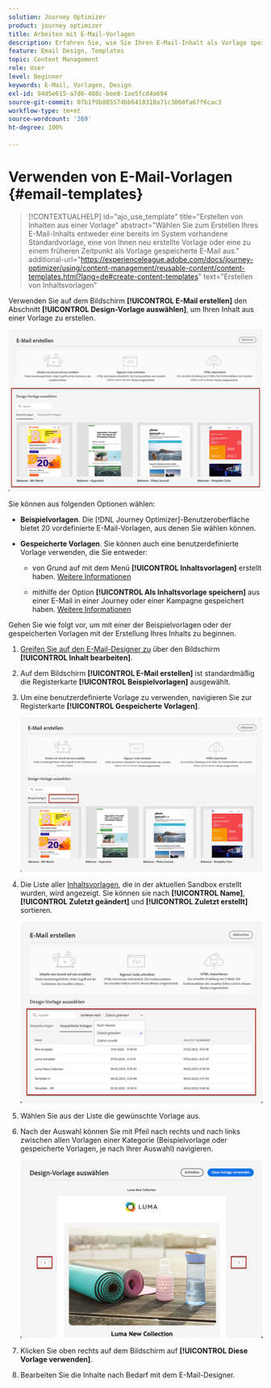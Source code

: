 ```yaml
---
solution: Journey Optimizer
product: journey optimizer
title: Arbeiten mit E-Mail-Vorlagen
description: Erfahren Sie, wie Sie Ihren E-Mail-Inhalt als Vorlage speichern und ihn in Journey Optimizer wiederverwenden.
feature: Email Design, Templates
topic: Content Management
role: User
level: Beginner
keywords: E-Mail, Vorlagen, Design
exl-id: 94d5e615-a7d6-468c-bee8-1ae5fcd4a694
source-git-commit: 07b1f9b885574bb6418310a71c3060fa67f6cac3
workflow-type: tm+mt
source-wordcount: '269'
ht-degree: 100%

---
```


# Verwenden von E-Mail-Vorlagen {#email-templates}

>[!CONTEXTUALHELP]
>id="ajo_use_template"
>title="Erstellen von Inhalten aus einer Vorlage"
>abstract="Wählen Sie zum Erstellen Ihres E-Mail-Inhalts entweder eine bereits im System vorhandene Standardvorlage, eine von Ihnen neu erstellte Vorlage oder eine zu einem früheren Zeitpunkt als Vorlage gespeicherte E-Mail aus."
>additional-url="https://experienceleague.adobe.com/docs/journey-optimizer/using/content-management/reusable-content/content-templates.html?lang=de#create-content-templates" text="Erstellen von Inhaltsvorlagen"

Verwenden Sie auf dem Bildschirm **[!UICONTROL E-Mail erstellen]** den Abschnitt **[!UICONTROL Design-Vorlage auswählen]**, um Ihren Inhalt aus einer Vorlage zu erstellen.

![](assets/email_designer-templates.png)

Sie können aus folgenden Optionen wählen:

* **Beispielvorlagen**. Die [!DNL Journey Optimizer]-Benutzeroberfläche bietet 20 vordefinierte E-Mail-Vorlagen, aus denen Sie wählen können.

* **Gespeicherte Vorlagen**. Sie können auch eine benutzerdefinierte Vorlage verwenden, die Sie entweder:

   * von Grund auf mit dem Menü **[!UICONTROL Inhaltsvorlagen]** erstellt haben. [Weitere Informationen](../content-management/content-templates.md#create-template-from-scratch)

   * mithilfe der Option **[!UICONTROL Als Inhaltsvorlage speichern]** aus einer E-Mail in einer Journey oder einer Kampagne gespeichert haben. [Weitere Informationen](../content-management/content-templates.md#save-as-template)

Gehen Sie wie folgt vor, um mit einer der Beispielvorlagen oder der gespeicherten Vorlagen mit der Erstellung Ihres Inhalts zu beginnen.

1. [Greifen Sie auf den E-Mail-Designer zu](get-started-email-design.md) über den Bildschirm **[!UICONTROL Inhalt bearbeiten]**.

1. Auf dem Bildschirm **[!UICONTROL E-Mail erstellen]** ist standardmäßig die Registerkarte **[!UICONTROL Beispielvorlagen]** ausgewählt.

1. Um eine benutzerdefinierte Vorlage zu verwenden, navigieren Sie zur Registerkarte **[!UICONTROL Gespeicherte Vorlagen]**.

   ![](assets/email_designer-saved-templates-tab.png)

1. Die Liste aller [Inhaltsvorlagen](../content-management/content-templates.md#create-content-templates), die in der aktuellen Sandbox erstellt wurden, wird angezeigt. Sie können sie nach **[!UICONTROL Name]**, **[!UICONTROL Zuletzt geändert]** und **[!UICONTROL Zuletzt erstellt]** sortieren.

   ![](assets/email_designer-saved-templates-filter.png)

1. Wählen Sie aus der Liste die gewünschte Vorlage aus.

1. Nach der Auswahl können Sie mit Pfeil nach rechts und nach links zwischen allen Vorlagen einer Kategorie (Beispielvorlage oder gespeicherte Vorlagen, je nach Ihrer Auswahl) navigieren.

   ![](assets/email_designer-saved-templates-navigate.png)

1. Klicken Sie oben rechts auf dem Bildschirm auf **[!UICONTROL Diese Vorlage verwenden]**.

1. Bearbeiten Sie die Inhalte nach Bedarf mit dem E-Mail-Designer.
